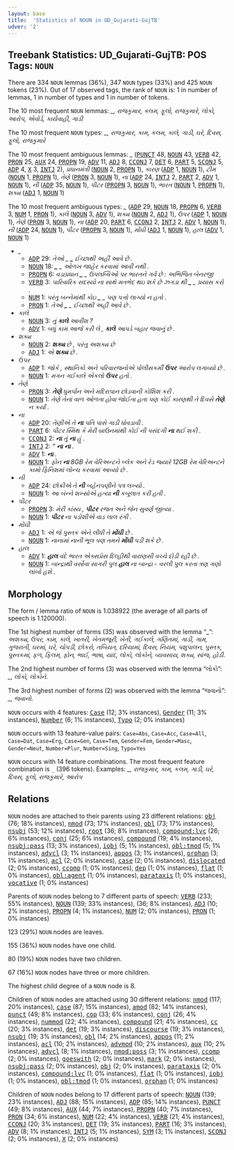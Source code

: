 ```yaml
---
layout: base
title:  'Statistics of NOUN in UD_Gujarati-GujTB'
udver: '2'
---
```


## Treebank Statistics: UD_Gujarati-GujTB: POS Tags: `NOUN`

There are 334 `NOUN` lemmas (36%), 347 `NOUN` types (33%) and 425 `NOUN` tokens (23%).
Out of 17 observed tags, the rank of `NOUN` is: 1 in number of lemmas, 1 in number of types and 1 in number of tokens.

The 10 most frequent `NOUN` lemmas: <em>_, રાજકુમાર, કલમ, ફૂલો, રાજકુમારે, લોકો, આરોપ, એવોર્ડ, કાર્યવાહી, ગાડી</em>

The 10 most frequent `NOUN` types:  <em>_, રાજકુમાર, કામ, કલમ, કાલે, ગાડી, ઘરે, દિવસ, ફૂલો, રાજકુમારે</em>

The 10 most frequent ambiguous lemmas: <em>_</em> (<tt><a href="gu_gujtb-pos-PUNCT.html">PUNCT</a></tt> 48, <tt><a href="gu_gujtb-pos-NOUN.html">NOUN</a></tt> 43, <tt><a href="gu_gujtb-pos-VERB.html">VERB</a></tt> 42, <tt><a href="gu_gujtb-pos-PRON.html">PRON</a></tt> 25, <tt><a href="gu_gujtb-pos-AUX.html">AUX</a></tt> 24, <tt><a href="gu_gujtb-pos-PROPN.html">PROPN</a></tt> 19, <tt><a href="gu_gujtb-pos-ADV.html">ADV</a></tt> 11, <tt><a href="gu_gujtb-pos-ADJ.html">ADJ</a></tt> 8, <tt><a href="gu_gujtb-pos-CCONJ.html">CCONJ</a></tt> 7, <tt><a href="gu_gujtb-pos-DET.html">DET</a></tt> 6, <tt><a href="gu_gujtb-pos-PART.html">PART</a></tt> 5, <tt><a href="gu_gujtb-pos-SCONJ.html">SCONJ</a></tt> 5, <tt><a href="gu_gujtb-pos-ADP.html">ADP</a></tt> 4, <tt><a href="gu_gujtb-pos-X.html">X</a></tt> 3, <tt><a href="gu_gujtb-pos-INTJ.html">INTJ</a></tt> 2), <em>પ્રધાનમંત્રી</em> (<tt><a href="gu_gujtb-pos-NOUN.html">NOUN</a></tt> 2, <tt><a href="gu_gujtb-pos-PROPN.html">PROPN</a></tt> 1), <em>કારણ</em> (<tt><a href="gu_gujtb-pos-ADP.html">ADP</a></tt> 1, <tt><a href="gu_gujtb-pos-NOUN.html">NOUN</a></tt> 1), <em>ટીમ</em> (<tt><a href="gu_gujtb-pos-NOUN.html">NOUN</a></tt> 1, <tt><a href="gu_gujtb-pos-PROPN.html">PROPN</a></tt> 1), <em>તેણે</em> (<tt><a href="gu_gujtb-pos-PRON.html">PRON</a></tt> 3, <tt><a href="gu_gujtb-pos-NOUN.html">NOUN</a></tt> 1), <em>ના</em> (<tt><a href="gu_gujtb-pos-ADP.html">ADP</a></tt> 24, <tt><a href="gu_gujtb-pos-INTJ.html">INTJ</a></tt> 2, <tt><a href="gu_gujtb-pos-PART.html">PART</a></tt> 2, <tt><a href="gu_gujtb-pos-ADV.html">ADV</a></tt> 1, <tt><a href="gu_gujtb-pos-NOUN.html">NOUN</a></tt> 1), <em>ની</em> (<tt><a href="gu_gujtb-pos-ADP.html">ADP</a></tt> 35, <tt><a href="gu_gujtb-pos-NOUN.html">NOUN</a></tt> 1), <em>પીટર</em> (<tt><a href="gu_gujtb-pos-PROPN.html">PROPN</a></tt> 3, <tt><a href="gu_gujtb-pos-NOUN.html">NOUN</a></tt> 1), <em>ભારત</em> (<tt><a href="gu_gujtb-pos-NOUN.html">NOUN</a></tt> 1, <tt><a href="gu_gujtb-pos-PROPN.html">PROPN</a></tt> 1), <em>શક્ય</em> (<tt><a href="gu_gujtb-pos-ADJ.html">ADJ</a></tt> 1, <tt><a href="gu_gujtb-pos-NOUN.html">NOUN</a></tt> 1)

The 10 most frequent ambiguous types:  <em>_</em> (<tt><a href="gu_gujtb-pos-ADP.html">ADP</a></tt> 29, <tt><a href="gu_gujtb-pos-NOUN.html">NOUN</a></tt> 18, <tt><a href="gu_gujtb-pos-PROPN.html">PROPN</a></tt> 6, <tt><a href="gu_gujtb-pos-VERB.html">VERB</a></tt> 3, <tt><a href="gu_gujtb-pos-NUM.html">NUM</a></tt> 1, <tt><a href="gu_gujtb-pos-PRON.html">PRON</a></tt> 1), <em>કાલે</em> (<tt><a href="gu_gujtb-pos-NOUN.html">NOUN</a></tt> 3, <tt><a href="gu_gujtb-pos-ADV.html">ADV</a></tt> 1), <em>શક્ય</em> (<tt><a href="gu_gujtb-pos-NOUN.html">NOUN</a></tt> 2, <tt><a href="gu_gujtb-pos-ADJ.html">ADJ</a></tt> 1), <em>ઉપર</em> (<tt><a href="gu_gujtb-pos-ADP.html">ADP</a></tt> 1, <tt><a href="gu_gujtb-pos-NOUN.html">NOUN</a></tt> 1), <em>તેણે</em> (<tt><a href="gu_gujtb-pos-PRON.html">PRON</a></tt> 3, <tt><a href="gu_gujtb-pos-NOUN.html">NOUN</a></tt> 1), <em>ના</em> (<tt><a href="gu_gujtb-pos-ADP.html">ADP</a></tt> 20, <tt><a href="gu_gujtb-pos-PART.html">PART</a></tt> 6, <tt><a href="gu_gujtb-pos-CCONJ.html">CCONJ</a></tt> 2, <tt><a href="gu_gujtb-pos-INTJ.html">INTJ</a></tt> 2, <tt><a href="gu_gujtb-pos-ADV.html">ADV</a></tt> 1, <tt><a href="gu_gujtb-pos-NOUN.html">NOUN</a></tt> 1), <em>ની</em> (<tt><a href="gu_gujtb-pos-ADP.html">ADP</a></tt> 24, <tt><a href="gu_gujtb-pos-NOUN.html">NOUN</a></tt> 1), <em>પીટર</em> (<tt><a href="gu_gujtb-pos-PROPN.html">PROPN</a></tt> 3, <tt><a href="gu_gujtb-pos-NOUN.html">NOUN</a></tt> 1), <em>મોંઘી</em> (<tt><a href="gu_gujtb-pos-ADJ.html">ADJ</a></tt> 1, <tt><a href="gu_gujtb-pos-NOUN.html">NOUN</a></tt> 1), <em>હાલ</em> (<tt><a href="gu_gujtb-pos-ADV.html">ADV</a></tt> 1, <tt><a href="gu_gujtb-pos-NOUN.html">NOUN</a></tt> 1)


* <em>_</em>
  * <tt><a href="gu_gujtb-pos-ADP.html">ADP</a></tt> 29: <em>તેઓ _ <b>_</b> ઈચ્છાથી અહીં આવે છે .</em>
  * <tt><a href="gu_gujtb-pos-NOUN.html">NOUN</a></tt> 18: <em><b>_</b> _ ઓળખ જાહેર કરવામાં આવી નથી .</em>
  * <tt><a href="gu_gujtb-pos-PROPN.html">PROPN</a></tt> 6: <em>વડાપ્રધાન <b>_</b> _ ઉપલબ્ધિઓ પર ભારતને ગર્વ છે : અભિજિત બેનરજી</em>
  * <tt><a href="gu_gujtb-pos-VERB.html">VERB</a></tt> 3: <em>પારિવારિક સદસ્યો ના સાથે મતભેદ થઇ શકે છે ઝગડા થી <b>_</b> _ પ્રયાસ કરો .</em>
  * <tt><a href="gu_gujtb-pos-NUM.html">NUM</a></tt> 1: <em>પરંતુ બન્નેમાંથી કોઇ <b>_</b> _ પણ પત્તો લાગ્યો ન હતો .</em>
  * <tt><a href="gu_gujtb-pos-PRON.html">PRON</a></tt> 1: <em>તેઓ <b>_</b> _ ઈચ્છાથી અહીં આવે છે .</em>
* <em>કાલે</em>
  * <tt><a href="gu_gujtb-pos-NOUN.html">NOUN</a></tt> 3: <em>તું <b>કાલે</b> આવીશ ?</em>
  * <tt><a href="gu_gujtb-pos-ADV.html">ADV</a></tt> 1: <em>બધું કામ આજે કરી લે , <b>કાલે</b> આપડે બહાર જવાનું છે .</em>
* <em>શક્ય</em>
  * <tt><a href="gu_gujtb-pos-NOUN.html">NOUN</a></tt> 2: <em><b>શક્ય</b> છે , પરંતુ અશક્ય છે</em>
  * <tt><a href="gu_gujtb-pos-ADJ.html">ADJ</a></tt> 1: <em>એ <b>શક્ય</b> છે .</em>
* <em>ઉપર</em>
  * <tt><a href="gu_gujtb-pos-ADP.html">ADP</a></tt> 1: <em>જોકે , સ્થાનિકો અને પરિવારજનોએ પોલીસકર્મી <b>ઉપર</b> આરોપ લગાવ્યો છે .</em>
  * <tt><a href="gu_gujtb-pos-NOUN.html">NOUN</a></tt> 1: <em>મગન ગઈકાલે એકલો <b>ઉપર</b> હતો .</em>
* <em>તેણે</em>
  * <tt><a href="gu_gujtb-pos-PRON.html">PRON</a></tt> 3: <em><b>તેણે</b> ધુમર્પાન અને મદિરાપાન છોડવાની કોશિશ કરી .</em>
  * <tt><a href="gu_gujtb-pos-NOUN.html">NOUN</a></tt> 1: <em>તેણે તેનાં વાળ ઓળતા હોવા જોઈતા હતા પણ કોઈ કારણથી તે દિવસે <b>તેણે</b> ન કર્યાં .</em>
* <em>ના</em>
  * <tt><a href="gu_gujtb-pos-ADP.html">ADP</a></tt> 20: <em>તેણીએ તે <b>ના</b> પતિ પાસે ગાડી ધોવડાવી .</em>
  * <tt><a href="gu_gujtb-pos-PART.html">PART</a></tt> 6: <em>પીટર સ્મિથ કે મેરી બ્રાઉનમાંથી કોઈ ની પસંદગી <b>ના</b> થઈ શકી .</em>
  * <tt><a href="gu_gujtb-pos-CCONJ.html">CCONJ</a></tt> 2: <em><b>ના</b> તું <b>ના</b> હું .</em>
  * <tt><a href="gu_gujtb-pos-INTJ.html">INTJ</a></tt> 2: <em>“ <b>ના</b> <b>ના</b> .</em>
  * <tt><a href="gu_gujtb-pos-ADV.html">ADV</a></tt> 1: <em><b>ના</b> .</em>
  * <tt><a href="gu_gujtb-pos-NOUN.html">NOUN</a></tt> 1: <em>ફોન <b>ના</b> 8GB રેમ વેરિઅન્ટને બ્લેક અને રેડ જ્યારે 12GB રેમ વેરિઅન્ટને કામો ફિનિશમાં લોન્ચ કરવામાં આવ્યો છે .</em>
* <em>ની</em>
  * <tt><a href="gu_gujtb-pos-ADP.html">ADP</a></tt> 24: <em>છોક્રીએ તે <b>ની</b> બહેનપણીને પત્ર લખ્યો .</em>
  * <tt><a href="gu_gujtb-pos-NOUN.html">NOUN</a></tt> 1: <em>આ બંન્ને શખ્સોએ હત્યા <b>ની</b> કબૂલાત કરી હતી .</em>
* <em>પીટર</em>
  * <tt><a href="gu_gujtb-pos-PROPN.html">PROPN</a></tt> 3: <em>મેરી કાંસ્ય , <b>પીટર</b> રજત અને જેન સુવર્ણ જીત્યા .</em>
  * <tt><a href="gu_gujtb-pos-NOUN.html">NOUN</a></tt> 1: <em><b>પીટર</b> ના પડોશીએ વાડ લાલ રંગી .</em>
* <em>મોંઘી</em>
  * <tt><a href="gu_gujtb-pos-ADJ.html">ADJ</a></tt> 1: <em>એ જે પુસ્તક એને લીધી તે <b>મોંઘી</b> છે .</em>
  * <tt><a href="gu_gujtb-pos-NOUN.html">NOUN</a></tt> 1: <em>નાનામાં નાની ભૂલ પણ તમને <b>મોંઘી</b> પડી શકે છે .</em>
* <em>હાલ</em>
  * <tt><a href="gu_gujtb-pos-ADV.html">ADV</a></tt> 1: <em><b>હાલ</b> વંદે ભારત એક્સપ્રેસ દિલ્હીથી વારાણસી વચ્ચે દોડી રહી છે .</em>
  * <tt><a href="gu_gujtb-pos-NOUN.html">NOUN</a></tt> 1: <em>બાન્દ્રાથી વર્સોવા સાગરી પુલ <b>હાલ</b> ના બાન્દ્રા - વરલી પુલ કરતા ત્રણ ગણો લાંબો હશે .</em>

## Morphology

The form / lemma ratio of `NOUN` is 1.038922 (the average of all parts of speech is 1.120000).

The 1st highest number of forms (35) was observed with the lemma “_”: <em>અશક્ય, ઉપર, કામ, કાલે, ખાતરી, ખેતમજૂરી, ખેતી, ગઈકાલે, ગણિતમાં, ગાડી, ગામ, ગુજરાતી, ઘરમાં, ઘરે, ચોપડી, છોકરો, તબિયત, દરિયામાં, દિવસ, નિયમ, પશુપાલન, પુસ્તક, પુસ્તકમાં, ફળ, ફિલમ, ફોન, ભાઈ, ભાષા, યાદ, લોકો, લોકોને, વ્યવસાય, શક્ય, સાંજ, હોડી</em>.

The 2nd highest number of forms (3) was observed with the lemma “લોકો”: <em>_, લોકો, લોકોને</em>.

The 3rd highest number of forms (2) was observed with the lemma “જવાનો”: <em>_, જવાનો</em>.

`NOUN` occurs with 4 features: <tt><a href="gu_gujtb-feat-Case.html">Case</a></tt> (12; 3% instances), <tt><a href="gu_gujtb-feat-Gender.html">Gender</a></tt> (11; 3% instances), <tt><a href="gu_gujtb-feat-Number.html">Number</a></tt> (6; 1% instances), <tt><a href="gu_gujtb-feat-Typo.html">Typo</a></tt> (2; 0% instances)

`NOUN` occurs with 13 feature-value pairs: `Case=Abs`, `Case=Acc`, `Case=All`, `Case=Dat`, `Case=Erg`, `Case=Gen`, `Case=Tem`, `Gender=Fem`, `Gender=Masc`, `Gender=Neut`, `Number=Plur`, `Number=Sing`, `Typo=Yes`

`NOUN` occurs with 14 feature combinations.
The most frequent feature combination is `_` (396 tokens).
Examples: <em>_, રાજકુમાર, કામ, કલમ, ગાડી, ઘરે, દિવસ, ફૂલો, રાજકુમારે, આરોપ</em>


## Relations

`NOUN` nodes are attached to their parents using 23 different relations: <tt><a href="gu_gujtb-dep-obj.html">obj</a></tt> (76; 18% instances), <tt><a href="gu_gujtb-dep-nmod.html">nmod</a></tt> (73; 17% instances), <tt><a href="gu_gujtb-dep-obl.html">obl</a></tt> (73; 17% instances), <tt><a href="gu_gujtb-dep-nsubj.html">nsubj</a></tt> (53; 12% instances), <tt><a href="gu_gujtb-dep-root.html">root</a></tt> (36; 8% instances), <tt><a href="gu_gujtb-dep-compound-lvc.html">compound:lvc</a></tt> (26; 6% instances), <tt><a href="gu_gujtb-dep-conj.html">conj</a></tt> (25; 6% instances), <tt><a href="gu_gujtb-dep-compound.html">compound</a></tt> (19; 4% instances), <tt><a href="gu_gujtb-dep-nsubj-pass.html">nsubj:pass</a></tt> (13; 3% instances), <tt><a href="gu_gujtb-dep-iobj.html">iobj</a></tt> (5; 1% instances), <tt><a href="gu_gujtb-dep-obl-tmod.html">obl:tmod</a></tt> (5; 1% instances), <tt><a href="gu_gujtb-dep-advcl.html">advcl</a></tt> (3; 1% instances), <tt><a href="gu_gujtb-dep-appos.html">appos</a></tt> (3; 1% instances), <tt><a href="gu_gujtb-dep-orphan.html">orphan</a></tt> (3; 1% instances), <tt><a href="gu_gujtb-dep-acl.html">acl</a></tt> (2; 0% instances), <tt><a href="gu_gujtb-dep-case.html">case</a></tt> (2; 0% instances), <tt><a href="gu_gujtb-dep-dislocated.html">dislocated</a></tt> (2; 0% instances), <tt><a href="gu_gujtb-dep-ccomp.html">ccomp</a></tt> (1; 0% instances), <tt><a href="gu_gujtb-dep-dep.html">dep</a></tt> (1; 0% instances), <tt><a href="gu_gujtb-dep-flat.html">flat</a></tt> (1; 0% instances), <tt><a href="gu_gujtb-dep-obl-agent.html">obl:agent</a></tt> (1; 0% instances), <tt><a href="gu_gujtb-dep-parataxis.html">parataxis</a></tt> (1; 0% instances), <tt><a href="gu_gujtb-dep-vocative.html">vocative</a></tt> (1; 0% instances)

Parents of `NOUN` nodes belong to 7 different parts of speech: <tt><a href="gu_gujtb-pos-VERB.html">VERB</a></tt> (233; 55% instances), <tt><a href="gu_gujtb-pos-NOUN.html">NOUN</a></tt> (139; 33% instances),  (36; 8% instances), <tt><a href="gu_gujtb-pos-ADJ.html">ADJ</a></tt> (10; 2% instances), <tt><a href="gu_gujtb-pos-PROPN.html">PROPN</a></tt> (4; 1% instances), <tt><a href="gu_gujtb-pos-NUM.html">NUM</a></tt> (2; 0% instances), <tt><a href="gu_gujtb-pos-PRON.html">PRON</a></tt> (1; 0% instances)

123 (29%) `NOUN` nodes are leaves.

155 (36%) `NOUN` nodes have one child.

80 (19%) `NOUN` nodes have two children.

67 (16%) `NOUN` nodes have three or more children.

The highest child degree of a `NOUN` node is 8.

Children of `NOUN` nodes are attached using 30 different relations: <tt><a href="gu_gujtb-dep-nmod.html">nmod</a></tt> (117; 20% instances), <tt><a href="gu_gujtb-dep-case.html">case</a></tt> (87; 15% instances), <tt><a href="gu_gujtb-dep-amod.html">amod</a></tt> (82; 14% instances), <tt><a href="gu_gujtb-dep-punct.html">punct</a></tt> (49; 8% instances), <tt><a href="gu_gujtb-dep-cop.html">cop</a></tt> (33; 6% instances), <tt><a href="gu_gujtb-dep-conj.html">conj</a></tt> (26; 4% instances), <tt><a href="gu_gujtb-dep-nummod.html">nummod</a></tt> (22; 4% instances), <tt><a href="gu_gujtb-dep-compound.html">compound</a></tt> (21; 4% instances), <tt><a href="gu_gujtb-dep-cc.html">cc</a></tt> (20; 3% instances), <tt><a href="gu_gujtb-dep-det.html">det</a></tt> (19; 3% instances), <tt><a href="gu_gujtb-dep-discourse.html">discourse</a></tt> (19; 3% instances), <tt><a href="gu_gujtb-dep-nsubj.html">nsubj</a></tt> (19; 3% instances), <tt><a href="gu_gujtb-dep-obl.html">obl</a></tt> (14; 2% instances), <tt><a href="gu_gujtb-dep-appos.html">appos</a></tt> (11; 2% instances), <tt><a href="gu_gujtb-dep-acl.html">acl</a></tt> (10; 2% instances), <tt><a href="gu_gujtb-dep-advmod.html">advmod</a></tt> (10; 2% instances), <tt><a href="gu_gujtb-dep-aux.html">aux</a></tt> (10; 2% instances), <tt><a href="gu_gujtb-dep-advcl.html">advcl</a></tt> (8; 1% instances), <tt><a href="gu_gujtb-dep-nmod-poss.html">nmod:poss</a></tt> (3; 1% instances), <tt><a href="gu_gujtb-dep-ccomp.html">ccomp</a></tt> (2; 0% instances), <tt><a href="gu_gujtb-dep-goeswith.html">goeswith</a></tt> (2; 0% instances), <tt><a href="gu_gujtb-dep-mark.html">mark</a></tt> (2; 0% instances), <tt><a href="gu_gujtb-dep-nsubj-pass.html">nsubj:pass</a></tt> (2; 0% instances), <tt><a href="gu_gujtb-dep-obj.html">obj</a></tt> (2; 0% instances), <tt><a href="gu_gujtb-dep-parataxis.html">parataxis</a></tt> (2; 0% instances), <tt><a href="gu_gujtb-dep-compound-lvc.html">compound:lvc</a></tt> (1; 0% instances), <tt><a href="gu_gujtb-dep-flat.html">flat</a></tt> (1; 0% instances), <tt><a href="gu_gujtb-dep-iobj.html">iobj</a></tt> (1; 0% instances), <tt><a href="gu_gujtb-dep-obl-tmod.html">obl:tmod</a></tt> (1; 0% instances), <tt><a href="gu_gujtb-dep-orphan.html">orphan</a></tt> (1; 0% instances)

Children of `NOUN` nodes belong to 17 different parts of speech: <tt><a href="gu_gujtb-pos-NOUN.html">NOUN</a></tt> (139; 23% instances), <tt><a href="gu_gujtb-pos-ADJ.html">ADJ</a></tt> (88; 15% instances), <tt><a href="gu_gujtb-pos-ADP.html">ADP</a></tt> (85; 14% instances), <tt><a href="gu_gujtb-pos-PUNCT.html">PUNCT</a></tt> (49; 8% instances), <tt><a href="gu_gujtb-pos-AUX.html">AUX</a></tt> (44; 7% instances), <tt><a href="gu_gujtb-pos-PROPN.html">PROPN</a></tt> (40; 7% instances), <tt><a href="gu_gujtb-pos-PRON.html">PRON</a></tt> (34; 6% instances), <tt><a href="gu_gujtb-pos-NUM.html">NUM</a></tt> (22; 4% instances), <tt><a href="gu_gujtb-pos-VERB.html">VERB</a></tt> (21; 4% instances), <tt><a href="gu_gujtb-pos-CCONJ.html">CCONJ</a></tt> (20; 3% instances), <tt><a href="gu_gujtb-pos-DET.html">DET</a></tt> (19; 3% instances), <tt><a href="gu_gujtb-pos-PART.html">PART</a></tt> (16; 3% instances), <tt><a href="gu_gujtb-pos-ADV.html">ADV</a></tt> (8; 1% instances), <tt><a href="gu_gujtb-pos-INTJ.html">INTJ</a></tt> (5; 1% instances), <tt><a href="gu_gujtb-pos-SYM.html">SYM</a></tt> (3; 1% instances), <tt><a href="gu_gujtb-pos-SCONJ.html">SCONJ</a></tt> (2; 0% instances), <tt><a href="gu_gujtb-pos-X.html">X</a></tt> (2; 0% instances)

